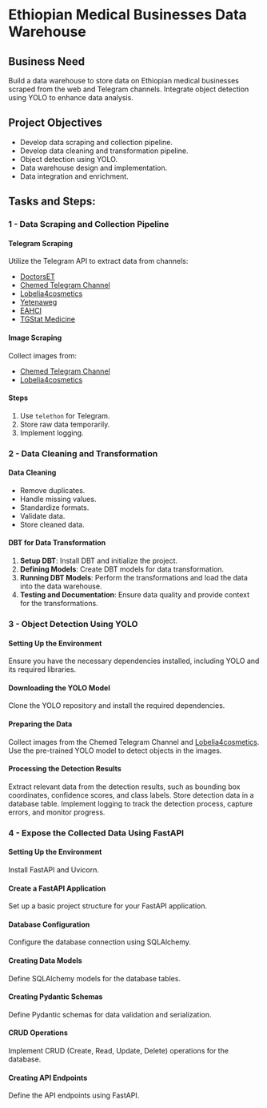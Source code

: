 # Ethiopian Medical Businesses Data Warehouse

## Business Need
Build a data warehouse to store data on Ethiopian medical businesses scraped from the web and Telegram channels. Integrate object detection using YOLO to enhance data analysis.

## Project Objectives
- Develop data scraping and collection pipeline.
- Develop data cleaning and transformation pipeline.
- Object detection using YOLO.
- Data warehouse design and implementation.
- Data integration and enrichment.

## Tasks and Steps:

### 1 - Data Scraping and Collection Pipeline
#### Telegram Scraping
Utilize the Telegram API to extract data from channels:
- [DoctorsET](https://t.me/DoctorsET)
- [Chemed Telegram Channel](https://t.me/CheMed123)
- [Lobelia4cosmetics](https://t.me/lobelia4cosmetics)
- [Yetenaweg](https://t.me/yetenaweg)
- [EAHCI](https://t.me/EAHCI)
- [TGStat Medicine](https://et.tgstat.com/medicine)

#### Image Scraping
Collect images from:
- [Chemed Telegram Channel](https://t.me/CheMed123)
- [Lobelia4cosmetics](https://t.me/lobelia4cosmetics)

#### Steps
1. Use `telethon` for Telegram.
2. Store raw data temporarily.
3. Implement logging.

### 2 - Data Cleaning and Transformation
#### Data Cleaning
- Remove duplicates.
- Handle missing values.
- Standardize formats.
- Validate data.
- Store cleaned data.

#### DBT for Data Transformation
1. **Setup DBT**: Install DBT and initialize the project.
2. **Defining Models**: Create DBT models for data transformation.
3. **Running DBT Models**: Perform the transformations and load the data into the data warehouse.
4. **Testing and Documentation**: Ensure data quality and provide context for the transformations.

### 3 - Object Detection Using YOLO
#### Setting Up the Environment
Ensure you have the necessary dependencies installed, including YOLO and its required libraries.

#### Downloading the YOLO Model
Clone the YOLO repository and install the required dependencies.

#### Preparing the Data
Collect images from the Chemed Telegram Channel and [Lobelia4cosmetics](https://t.me/lobelia4cosmetics). Use the pre-trained YOLO model to detect objects in the images.

#### Processing the Detection Results
Extract relevant data from the detection results, such as bounding box coordinates, confidence scores, and class labels. Store detection data in a database table. Implement logging to track the detection process, capture errors, and monitor progress.

### 4 - Expose the Collected Data Using FastAPI
#### Setting Up the Environment
Install FastAPI and Uvicorn.

#### Create a FastAPI Application
Set up a basic project structure for your FastAPI application.

#### Database Configuration
Configure the database connection using SQLAlchemy.

#### Creating Data Models
Define SQLAlchemy models for the database tables.

#### Creating Pydantic Schemas
Define Pydantic schemas for data validation and serialization.

#### CRUD Operations
Implement CRUD (Create, Read, Update, Delete) operations for the database.

#### Creating API Endpoints
Define the API endpoints using FastAPI.
